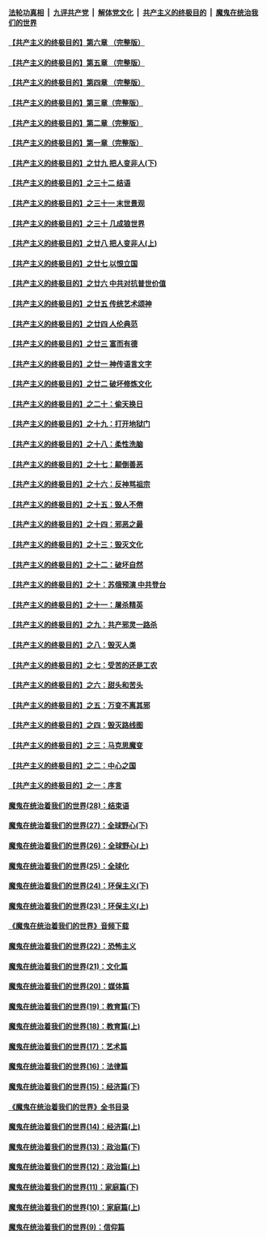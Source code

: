 ####  [法轮功真相](../../../../basic/blob/master/README.md?t=02032002) &nbsp;|&nbsp; [九评共产党](../../../../9ping.md/blob/master/README.md?t=02032002) &nbsp;|&nbsp; [解体党文化](../../../../jtdwh.md/blob/master/README.md?t=02032002)  &nbsp;|&nbsp; [共产主义的终极目的](../../../../gczydzjmd.md/blob/master/README.md?t=02032002) &nbsp;|&nbsp; [魔鬼在统治我们的世界](../../../../mgztzwmdsj.md/blob/master/README.md?t=02032002) 

#### [【共产主义的终极目的】第六章 （完整版）](../pages/nsc422/n11428913.md?t=02032002) 

#### [【共产主义的终极目的】第五章 （完整版）](../pages/nsc422/n11428912.md?t=02032002) 

#### [【共产主义的终极目的】第四章 （完整版）](../pages/nsc422/n11428907.md?t=02032002) 

#### [【共产主义的终极目的】第三章（完整版）](../pages/nsc422/n11428848.md?t=02032002) 

#### [【共产主义的终极目的】第二章（完整版）](../pages/nsc422/n11428831.md?t=02032002) 

#### [【共产主义的终极目的】第一章（完整版）](../pages/nsc422/n11417651.md?t=02032002) 

#### [【共产主义的终极目的】之廿九 把人变非人(下)](../pages/nsc422/n11344140.md?t=02032002) 

#### [【共产主义的终极目的】之三十二 结语](../pages/nsc422/n11360535.md?t=02032002) 

#### [【共产主义的终极目的】之三十一 末世景观](../pages/nsc422/n11351129.md?t=02032002) 

#### [【共产主义的终极目的】之三十 几成狼世界](../pages/nsc422/n11348280.md?t=02032002) 

#### [【共产主义的终极目的】之廿八 把人变非人(上)](../pages/nsc422/n11340492.md?t=02032002) 

#### [【共产主义的终极目的】之廿七 以恨立国](../pages/nsc422/n11336944.md?t=02032002) 

#### [【共产主义的终极目的】之廿六 中共对抗普世价值](../pages/nsc422/n11324785.md?t=02032002) 

#### [【共产主义的终极目的】之廿五 传统艺术颂神](../pages/nsc422/n11296396.md?t=02032002) 

#### [【共产主义的终极目的】之廿四 人伦典范](../pages/nsc422/n11296397.md?t=02032002) 

#### [【共产主义的终极目的】之廿三 富而有德](../pages/nsc422/n11283598.md?t=02032002) 

#### [【共产主义的终极目的】之廿一 神传语言文字](../pages/nsc422/n11263265.md?t=02032002) 

#### [【共产主义的终极目的】之廿二 破坏修炼文化](../pages/nsc422/n11245728.md?t=02032002) 

#### [【共产主义的终极目的】之二十：偷天换日](../pages/nsc422/n11238846.md?t=02032002) 

#### [【共产主义的终极目的】之十九：打开地狱门](../pages/nsc422/n11206376.md?t=02032002) 

#### [【共产主义的终极目的】之十八：柔性洗脑](../pages/nsc422/n11199994.md?t=02032002) 

#### [【共产主义的终极目的】之十七：颠倒善恶](../pages/nsc422/n11179782.md?t=02032002) 

#### [【共产主义的终极目的】之十六：反神骂祖宗](../pages/nsc422/n11166798.md?t=02032002) 

#### [【共产主义的终极目的】之十五：毁人不倦](../pages/nsc422/n11166792.md?t=02032002) 

#### [【共产主义的终极目的】之十四：邪恶之最](../pages/nsc422/n11150249.md?t=02032002) 

#### [【共产主义的终极目的】之十三：毁灭文化](../pages/nsc422/n11135227.md?t=02032002) 

#### [【共产主义的终极目的】之十二：破坏自然](../pages/nsc422/n11135214.md?t=02032002) 

#### [【共产主义的终极目的】之十：苏俄预演 中共登台](../pages/nsc422/n11118424.md?t=02032002) 

#### [【共产主义的终极目的】之十一：屠杀精英](../pages/nsc422/n11118442.md?t=02032002) 

#### [【共产主义的终极目的】之九：共产邪灵一路杀](../pages/nsc422/n11114139.md?t=02032002) 

#### [【共产主义的终极目的】之八：毁灭人类](../pages/nsc422/n11108503.md?t=02032002) 

#### [【共产主义的终极目的】之七：受苦的还是工农](../pages/nsc422/n11101809.md?t=02032002) 

#### [【共产主义的终极目的】之六：甜头和苦头](../pages/nsc422/n11096971.md?t=02032002) 

#### [【共产主义的终极目的】之五：万变不离其邪](../pages/nsc422/n11091285.md?t=02032002) 

#### [【共产主义的终极目的】之四：毁灭路线图](../pages/nsc422/n11086284.md?t=02032002) 

#### [【共产主义的终极目的】之三：马克思魔变](../pages/nsc422/n11061941.md?t=02032002) 

#### [【共产主义的终极目的】之二：中心之国](../pages/nsc422/n11047728.md?t=02032002) 

#### [【共产主义的终极目的】之一：序言](../pages/nsc422/n11086077.md?t=02032002) 

#### [魔鬼在统治着我们的世界(28)：结束语](../pages/nsc422/n10936246.md?t=02032002) 

#### [魔鬼在统治着我们的世界(27)：全球野心(下)](../pages/nsc422/n10928319.md?t=02032002) 

#### [魔鬼在统治着我们的世界(26)：全球野心(上)](../pages/nsc422/n10900318.md?t=02032002) 

#### [魔鬼在统治着我们的世界(25)：全球化](../pages/nsc422/n10788205.md?t=02032002) 

#### [魔鬼在统治着我们的世界(24)：环保主义(下)](../pages/nsc422/n10695307.md?t=02032002) 

#### [魔鬼在统治着我们的世界(23)：环保主义(上)](../pages/nsc422/n10688613.md?t=02032002) 

#### [《魔鬼在统治着我们的世界》音频下载](../pages/nsc422/n10635553.md?t=02032002) 

#### [魔鬼在统治着我们的世界(22)：恐怖主义](../pages/nsc422/n10614727.md?t=02032002) 

#### [魔鬼在统治着我们的世界(21)：文化篇](../pages/nsc422/n10597706.md?t=02032002) 

#### [魔鬼在统治着我们的世界(20)：媒体篇](../pages/nsc422/n10586579.md?t=02032002) 

#### [魔鬼在统治着我们的世界(19)：教育篇(下)](../pages/nsc422/n10564808.md?t=02032002) 

#### [魔鬼在统治着我们的世界(18)：教育篇(上)](../pages/nsc422/n10526970.md?t=02032002) 

#### [魔鬼在统治着我们的世界(17)：艺术篇](../pages/nsc422/n10499093.md?t=02032002) 

#### [魔鬼在统治着我们的世界(16)：法律篇](../pages/nsc422/n10485969.md?t=02032002) 

#### [魔鬼在统治着我们的世界(15)：经济篇(下)](../pages/nsc422/n10469975.md?t=02032002) 

#### [《魔鬼在统治着我们的世界》全书目录](../pages/nsc422/n10464261.md?t=02032002) 

#### [魔鬼在统治着我们的世界(14)：经济篇(上)](../pages/nsc422/n10457370.md?t=02032002) 

#### [魔鬼在统治着我们的世界(13)：政治篇(下)](../pages/nsc422/n10448270.md?t=02032002) 

#### [魔鬼在统治着我们的世界(12)：政治篇(上)](../pages/nsc422/n10444576.md?t=02032002) 

#### [魔鬼在统治着我们的世界(11)：家庭篇(下)](../pages/nsc422/n10440961.md?t=02032002) 

#### [魔鬼在统治着我们的世界(10)：家庭篇(上)](../pages/nsc422/n10435448.md?t=02032002) 

#### [魔鬼在统治着我们的世界(9)：信仰篇](../pages/nsc422/n10432159.md?t=02032002) 


